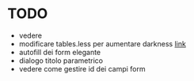 TODO
====

- vedere 
- modificare tables.less per aumentare darkness	[link](https://github.com/twbs/bootstrap/issues/8452)
- autofill dei form elegante
- dialogo titolo parametrico
- vedere come gestire id dei campi form
